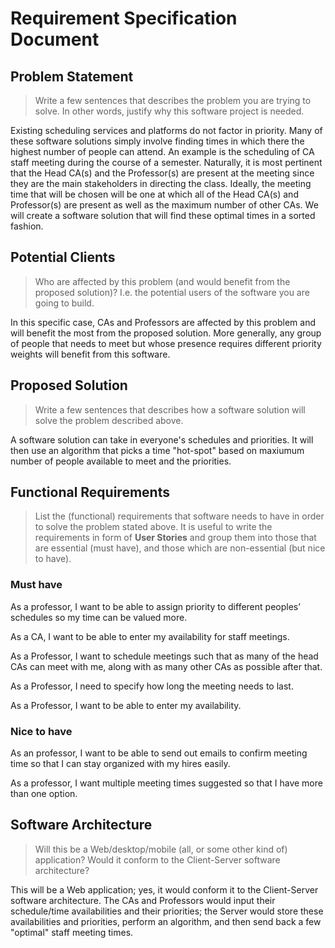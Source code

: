 # Requirement Specification Document

## Problem Statement 

> Write a few sentences that describes the problem you are trying to solve. In other words, justify why this software project is needed.

Existing scheduling services and platforms do not factor in priority. Many of these software solutions simply involve finding times in which there the highest number of people can attend. An example is the scheduling of CA staff meeting during the course of a semester. Naturally, it is most pertinent that the Head CA(s) and the Professor(s) are present at the meeting since they are the main stakeholders in directing the class. Ideally, the meeting time that will be chosen will be one at which all of the Head CA(s) and Professor(s) are present as well as the maximum number of other CAs. We will create a software solution that will find these optimal times in a sorted fashion. 


## Potential Clients
> Who are affected by this problem (and would benefit from the proposed solution)? I.e. the potential users of the software you are going to build.

In this specific case, CAs and Professors are affected by this problem and will benefit the most from the proposed solution. More generally, any group of people that needs to meet but whose presence requires different priority weights will benefit from this software.  

## Proposed Solution
> Write a few sentences that describes how a software solution will solve the problem described above.

A software solution can take in everyone's schedules and priorities. It will then use an algorithm that picks a time "hot-spot" based on maxiumum number of people available to meet and the priorities. 

## Functional Requirements
> List the (functional) requirements that software needs to have in order to solve the problem stated above. It is useful to write the requirements in form of **User Stories** and group them into those that are essential (must have), and those which are non-essential (but nice to have).


### Must have

As a professor, I want to be able to assign priority to different peoples’ schedules so my time can be valued more.

As a CA, I want to be able to enter my availability for staff meetings. 

As a Professor, I want to schedule meetings such that as many of the head CAs can meet with me, along with as many other CAs as possible after that. 

As a Professor, I need to specify how long the meeting needs to last. 

As a Professor, I want to be able to enter my availability. 




### Nice to have

As an professor, I want to be able to send out emails to confirm meeting time so that I can stay organized with my hires easily. 

As a professor, I want multiple meeting times suggested so that I have more than one option.




## Software Architecture
> Will this be a Web/desktop/mobile (all, or some other kind of) application? Would it conform to the Client-Server software architecture? 

This will be a Web application; yes, it would conform it to the Client-Server software architecture. The CAs and Professors would input their schedule/time availabilities and their priorities; the Server would store these availabilities and priorities, perform an algorithm, and then send back a few "optimal" staff meeting times. 
